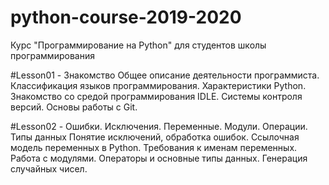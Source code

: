 # python-course-2019-2020
Курс "Программирование на Python" для студентов школы программирования

#Lesson01 - Знакомство
Общее описание деятельности программиста. Классификация языков программирования. Характеристики Python. Знакомство со средой программирования IDLE.
Системы контроля версий. Основы работы с Git.

#Lesson02 - Ошибки. Исключения. Переменные. Модули. Операции. Типы данных
Понятие исключений, обработка ошибок.
Ссылочная модель переменных в Python. Требования к именам переменных. 
Работа с модулями.
Операторы и основные типы данных. 
Генерация случайных чисел.
